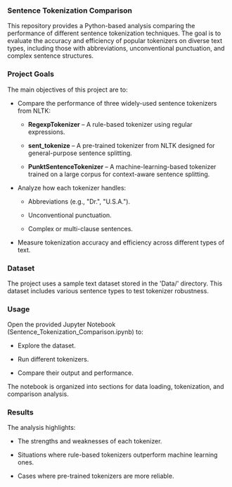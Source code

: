 ### **Sentence Tokenization Comparison**

This repository provides a Python-based analysis comparing the performance of different sentence tokenization techniques. The goal is to evaluate the accuracy and efficiency of popular tokenizers on diverse text types, including those with abbreviations, unconventional punctuation, and complex sentence structures.

### **Project Goals**

The main objectives of this project are to:

*   Compare the performance of three widely-used sentence tokenizers from NLTK:
    
    *   **RegexpTokenizer** – A rule-based tokenizer using regular expressions.
        
    *   **sent\_tokenize** – A pre-trained tokenizer from NLTK designed for general-purpose sentence splitting.
        
    *   **PunktSentenceTokenizer** – A machine-learning-based tokenizer trained on a large corpus for context-aware sentence splitting.
        
*   Analyze how each tokenizer handles:
    
    *   Abbreviations (e.g., "Dr.", "U.S.A.").
        
    *   Unconventional punctuation.
        
    *   Complex or multi-clause sentences.
        
*   Measure tokenization accuracy and efficiency across different types of text.
    

### **Dataset**

The project uses a sample text dataset stored in the 'Data/' directory. This dataset includes various sentence types to test tokenizer robustness.

### **Usage**

Open the provided Jupyter Notebook (Sentence\_Tokenization\_Comparison.ipynb) to:

*   Explore the dataset.
    
*   Run different tokenizers.
    
*   Compare their output and performance.
    

The notebook is organized into sections for data loading, tokenization, and comparison analysis.

### **Results**

The analysis highlights:

*   The strengths and weaknesses of each tokenizer.
    
*   Situations where rule-based tokenizers outperform machine learning ones.
    
*   Cases where pre-trained tokenizers are more reliable.
